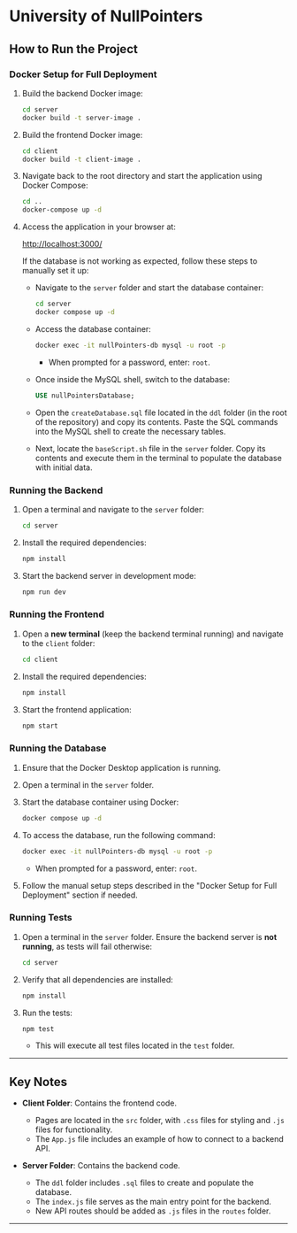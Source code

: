 # University of NullPointers

## How to Run the Project

### Docker Setup for Full Deployment

1. Build the backend Docker image:

   ```bash
   cd server
   docker build -t server-image .
   ```

2. Build the frontend Docker image:

   ```bash
   cd client
   docker build -t client-image .
   ```

3. Navigate back to the root directory and start the application using Docker Compose:

   ```bash
   cd ..
   docker-compose up -d
   ```

4. Access the application in your browser at:

   [http://localhost:3000/](http://localhost:3000/)

   If the database is not working as expected, follow these steps to manually set it up:

   - Navigate to the `server` folder and start the database container:

     ```bash
     cd server
     docker compose up -d
     ```

   - Access the database container:

     ```bash
     docker exec -it nullPointers-db mysql -u root -p
     ```

     - When prompted for a password, enter: `root`.

   - Once inside the MySQL shell, switch to the database:

     ```sql
     USE nullPointersDatabase;
     ```

   - Open the `createDatabase.sql` file located in the `ddl` folder (in the root of the repository) and copy its contents. Paste the SQL commands into the MySQL shell to create the necessary tables.

   - Next, locate the `baseScript.sh` file in the `server` folder. Copy its contents and execute them in the terminal to populate the database with initial data.

### Running the Backend

1. Open a terminal and navigate to the `server` folder:

   ```bash
   cd server
   ```

2. Install the required dependencies:

   ```bash
   npm install
   ```

3. Start the backend server in development mode:

   ```bash
   npm run dev
   ```

### Running the Frontend

1. Open a **new terminal** (keep the backend terminal running) and navigate to the `client` folder:

   ```bash
   cd client
   ```

2. Install the required dependencies:

   ```bash
   npm install
   ```

3. Start the frontend application:

   ```bash
   npm start
   ```

### Running the Database

1. Ensure that the Docker Desktop application is running.
2. Open a terminal in the `server` folder.
3. Start the database container using Docker:

   ```bash
   docker compose up -d
   ```

4. To access the database, run the following command:

   ```bash
   docker exec -it nullPointers-db mysql -u root -p
   ```

   - When prompted for a password, enter: `root`.

5. Follow the manual setup steps described in the "Docker Setup for Full Deployment" section if needed.

### Running Tests

1. Open a terminal in the `server` folder. Ensure the backend server is **not running**, as tests will fail otherwise:

   ```bash
   cd server
   ```

2. Verify that all dependencies are installed:

   ```bash
   npm install
   ```

3. Run the tests:

   ```bash
   npm test
   ```

   - This will execute all test files located in the `test` folder.

---

## Key Notes

- **Client Folder**: Contains the frontend code.
  - Pages are located in the `src` folder, with `.css` files for styling and `.js` files for functionality.
  - The `App.js` file includes an example of how to connect to a backend API.

- **Server Folder**: Contains the backend code.
  - The `ddl` folder includes `.sql` files to create and populate the database.
  - The `index.js` file serves as the main entry point for the backend.
  - New API routes should be added as `.js` files in the `routes` folder.

---

